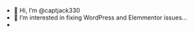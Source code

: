 - 👋 Hi, I’m @captjack330
- 👀 I’m interested in fixing WordPress and Elemmentor issues...
- 
<!---
captjack330/captjack330 is a ✨ special ✨ repository because its `README.md` (this file) appears on your GitHub profile.
You can click the Preview link to take a look at your changes.
--->
